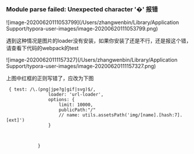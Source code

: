 

### Module parse failed: Unexpected character '�' 报错



![image-20200620111053799](/Users/zhangwenbin/Library/Application Support/typora-user-images/image-20200620111053799.png)

遇到这种情况是图片的loader没有安装，如果你安装了还是不行，还是报这个错，请查看下代码的webpack的test

![image-20200620111157327](/Users/zhangwenbin/Library/Application Support/typora-user-images/image-20200620111157327.png)

上图中红框的正则写错了，应改为下图

```
 { test: /\.(png|jpe?g|gif|svg)$/,
                loader: 'url-loader',
                options: {
                    limit: 10000,
                    publicPath:"/"
                    // name: utils.assetsPath('img/[name].[hash:7].[ext]')
                }



            }
```

